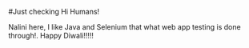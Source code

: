 #Just checking
Hi Humans!

Nalini here, I like Java and Selenium that what web app testing is done through!.
Happy Diwali!!!!!

